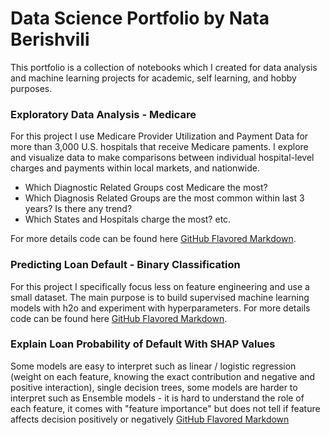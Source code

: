 # Data Science Portfolio by Nata Berishvili

This portfolio is a collection of notebooks which I created for data analysis and machine learning projects for academic, self learning, and hobby purposes.


### Exploratory Data Analysis - Medicare

For this project I use Medicare Provider Utilization and Payment Data for more than 3,000 U.S. hospitals that receive Medicare paments. I explore and visualize data to make comparisons between individual hospital-level charges and payments within local markets, and nationwide. 
- Which Diagnostic Related Groups cost Medicare the most?
- Which Diagnosis Related Groups are the most common within last 3 years? Is there any trend?
- Which States and Hospitals charge the most? etc.


For more details code can be found here [GitHub Flavored Markdown](https://github.com/nataberishvili/k_means_clustering_R_medicare).

### Predicting Loan Default - Binary Classification

For this project I specifically focus less on feature engineering and use a small dataset. The main purpose is to build supervised machine learning models with h2o and experiment with hyperparameters.
For more details code can be found here [GitHub Flavored Markdown](https://github.com/nataberishvili/h2o_rf_gbm_stacked_ensambles_loan_default/blob/master/h2o-rf-gbm-stacked.ipynb).

### Explain Loan Probability of Default With SHAP Values

Some models are easy to interpret such as linear / logistic regression (weight on each feature, knowing the exact contribution and negative and positive interaction), single decision trees, some models are harder to interpret such as Ensemble models - it is hard to understand the role of each feature, it comes with "feature importance" but does not tell if feature affects decision positively or negatively
[GitHub Flavored Markdown](https://github.com/nataberishvili/explain_loan_probabiity_of_default/blob/master/SHAP_VALUES_NATA.ipynb) 
